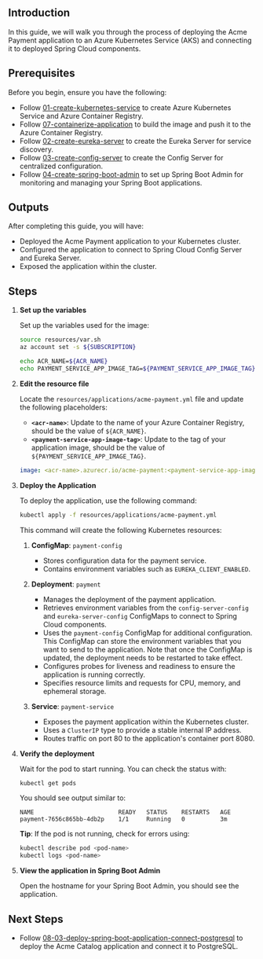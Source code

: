 ## Introduction

In this guide, we will walk you through the process of deploying the Acme Payment application to an Azure Kubernetes Service (AKS) and connecting it to deployed Spring Cloud components.

## Prerequisites

Before you begin, ensure you have the following:

- Follow [01-create-kubernetes-service](./01-create-kubernetes-service.md) to create Azure Kubernetes Service and Azure Container Registry.
- Follow [07-containerize-application](./07-containerize-application.md) to build the image and push it to the Azure Container Registry.
- Follow [02-create-eureka-server](./02-create-eureka-server.md) to create the Eureka Server for service discovery.
- Follow [03-create-config-server](./03-create-config-server.md) to create the Config Server for centralized configuration.
- Follow [04-create-spring-boot-admin](./04-create-spring-boot-admin.md) to set up Spring Boot Admin for monitoring and managing your Spring Boot applications.

## Outputs

After completing this guide, you will have:

- Deployed the Acme Payment application to your Kubernetes cluster.
- Configured the application to connect to Spring Cloud Config Server and Eureka Server.
- Exposed the application within the cluster.

## Steps

1. **Set up the variables**

   Set up the variables used for the image:
   ```bash
   source resources/var.sh
   az account set -s ${SUBSCRIPTION}

   echo ACR_NAME=${ACR_NAME}
   echo PAYMENT_SERVICE_APP_IMAGE_TAG=${PAYMENT_SERVICE_APP_IMAGE_TAG}
   ```

1. **Edit the resource file**

   Locate the `resources/applications/acme-payment.yml` file and update the following placeholders:

   - **`<acr-name>`**: Update to the name of your Azure Container Registry, should be the value of `${ACR_NAME}`.
   - **`<payment-service-app-image-tag>`**: Update to the tag of your application image, should be the value of `${PAYMENT_SERVICE_APP_IMAGE_TAG}`.

   ```yaml
   image: <acr-name>.azurecr.io/acme-payment:<payment-service-app-image-tag>
   ```

1. **Deploy the Application**

   To deploy the application, use the following command:
   ```sh
   kubectl apply -f resources/applications/acme-payment.yml
   ```

   This command will create the following Kubernetes resources:

   1. **ConfigMap**: `payment-config`
      - Stores configuration data for the payment service.
      - Contains environment variables such as `EUREKA_CLIENT_ENABLED`.

   2. **Deployment**: `payment`
      - Manages the deployment of the payment application.
      - Retrieves environment variables from the `config-server-config` and `eureka-server-config` ConfigMaps to connect to Spring Cloud components.
      - Uses the `payment-config` ConfigMap for additional configuration. This ConfigMap can store the environment variables that you want to send to the application. Note that once the ConfigMap is updated, the deployment needs to be restarted to take effect.
      - Configures probes for liveness and readiness to ensure the application is running correctly.
      - Specifies resource limits and requests for CPU, memory, and ephemeral storage.

   3. **Service**: `payment-service`
      - Exposes the payment application within the Kubernetes cluster.
      - Uses a `ClusterIP` type to provide a stable internal IP address.
      - Routes traffic on port 80 to the application's container port 8080.

1. **Verify the deployment**

   Wait for the pod to start running. You can check the status with:
   ```bash
   kubectl get pods
   ```

   You should see output similar to:
   ```
   NAME                        READY   STATUS    RESTARTS   AGE
   payment-7656c865bb-4db2p    1/1     Running   0          3m
   ```

   **Tip**: If the pod is not running, check for errors using:
   ```bash
   kubectl describe pod <pod-name>
   kubectl logs <pod-name>
   ```

1. **View the application in Spring Boot Admin**

   Open the hostname for your Spring Boot Admin, you should see the application.

## Next Steps

- Follow [08-03-deploy-spring-boot-application-connect-postgresql](./08-03-deploy-spring-boot-application-connect-postgresql.md) to deploy the Acme Catalog application and connect it to PostgreSQL.